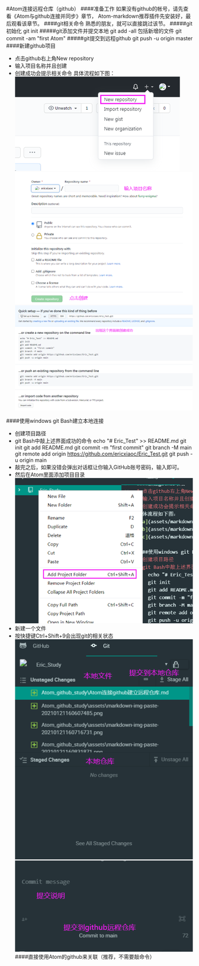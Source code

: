 #Atom连接远程仓库（github）
####准备工作
        如果没有github的帐号，请先查看《Atom与github连接并同步》章节，
    Atom-markdown推荐插件先安装好，最后观看该章节。
####git相关命令
    熟悉的朋友，就可以直接跳过该节。
#####git初始化
    git init
#####git添加文件并提交本地
    git add -all   包括新增的文件
    git commit -am "first Atom"
#####git提交到远程github
    git push -u origin master
####新建github项目
* 点击github右上角New repository
* 输入项目名称并且创建
* 创建成功会提示相关命令
具体流程如下图：
![a](assets/markdown-img-paste-20210121160607485.png)
![b](assets/markdown-img-paste-20210121160716731.png)
![c](assets/markdown-img-paste-20210121161028215.png)

####使用windows git Bash建立本地连接
* 创建项目路径
* git Bash中敲上述界面成功的命令
    echo "# Eric_Test" >> README.md
    git init
    git add README.md
    git commit -m "first commit"
    git branch -M main
    git remote add origin https://github.com/ericxiaoc/Eric_Test.git
    git push -u origin main
* 敲完之后，如果没错会弹出对话框让你输入GitHub账号密码，输入即可。
* 然后在Atom里面添加项目目录
![d](assets/markdown-img-paste-20210121164511443.png)
* 新建一个文件
* 按快捷键Ctrl+Shift+9会出现git的相关状态
![e](assets/markdown-img-paste-20210121164827107.png)
![d](assets/markdown-img-paste-20210121164914543.png)
####直接使用Atom的github来关联（推荐，不需要敲命令）
